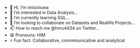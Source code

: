 - 👋 Hi, I’m imisioluwa
- 👀 I’m interested in Data Analysis...
- 🌱 I’m currently learning SQL...
- 💞️ I’m looking to collaborate on Datasets and Reallife Projects...
- 📫 How to reach me @hmu4434 on Twitter...
- 😄 Pronouns: HIM
- ⚡ Fun fact: Collaborative, commmunicative and analytical

<!---
imsss199/imsss199 is a ✨ special ✨ repository because its `README.md` (this file) appears on your GitHub profile.
You can click the Preview link to take a look at your changes.
--->

